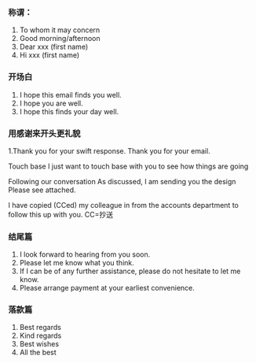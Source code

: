 
### 称谓：
1. To whom it may concern
2. Good morning/afternoon
3. Dear xxx (first name)
4. Hi xxx (first name)

### 开场白
1. I hope this email finds you well.
2. I hope you are well.
3. I hope this finds your day well.

### 用感谢来开头更礼貌
1.Thank you for your swift response.
Thank you for your email.

Touch base
I just want to touch base with you to see how things are going

Following our conversation
As discussed, I am sending you the design
Please see attached.

I have copied (CCed) my colleague in from the accounts department to follow this up with you.
CC=抄送

### 结尾篇
1. I look forward to hearing from you soon.
2. Please let me know what you think.
3. If I can be of any further assistance, please do not hesitate to let me know.
4. Please arrange payment at your earliest convenience.

### 落款篇
1. Best regards
2. Kind regards
3. Best wishes
4. All the best
